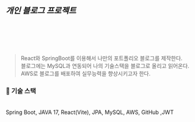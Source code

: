 </br>


## *개인 블로그 프로젝트*

</br>
</br>
</br>
</br>

>React와 SpringBoot를 이용해서 나만의 포트폴리오 블로그를 제작한다. <br>
 블로그에는 MySQL과 연동되어 나의 기술스택을 블로그로 올리고 읽어온다. <br>
  AWS로 블로그를 배포하여 실무능력을 향상시키고자 한다. <br>


### 📌 기술 스택  <br> <br>
Spring Boot, JAVA 17, React(Vite), JPA, MySQL, AWS, GitHub ,JWT
